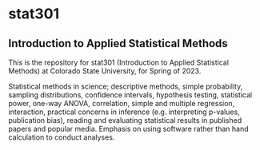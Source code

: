 # stat301

## Introduction to Applied Statistical Methods

This is the repository for stat301 (Introduction to Applied Statistical Methods) at Colorado State University, for Spring of 2023.

Statistical methods in science; descriptive methods, simple probability, sampling distributions, confidence intervals, hypothesis testing, statistical power, one-way ANOVA, correlation, simple and multiple regression, interaction, practical concerns in inference (e.g. interpreting p-values, publication bias), reading and evaluating statistical results in published papers and popular media. Emphasis on using software rather than hand calculation to conduct analyses.